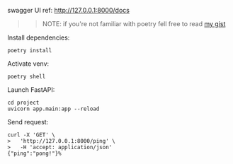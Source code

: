 swagger UI ref: http://127.0.0.1:8000/docs

> > NOTE: if you're not familiar with poetry fell free to read [my gist](https://gist.github.com/karma-git/2690afc72cb10197440fb7f3c5384d74)

Install dependencies:

```shell
poetry install
```

Activate venv:

```shell
poetry shell
```

Launch FastAPI:
```shell
cd project
uvicorn app.main:app --reload
```

Send request:
```shell
curl -X 'GET' \
>   'http://127.0.0.1:8000/ping' \
>   -H 'accept: application/json'
{"ping":"pong!"}%
```
